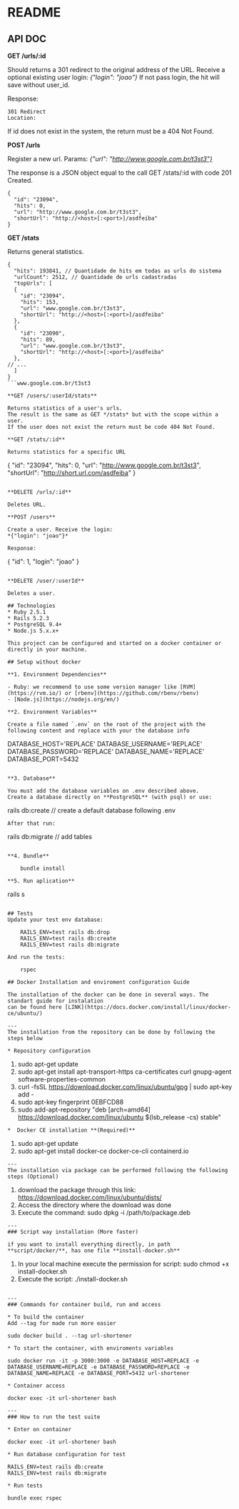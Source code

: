 # README

## API DOC

**GET /urls/:id**

Should returns a 301 redirect to the original address of the URL.
Receive a optional existing user login:
*{"login": "joao"}*
If not pass login, the hit will save without user_id.

Response:
```
301 Redirect
Location:
```
If id does not exist in the system, the return must be a 404 Not Found.

**POST /urls**

Register a new url.
Params:
*{"url": "http://www.google.com.br/t3st3"}*

The response is a JSON object equal to the call GET /stats/:id with code 201 Created.
```
{
  "id": "23094",
  "hits": 0,
  "url": "http://www.google.com.br/t3st3",
  "shortUrl": "http://<host>[:<port>]/asdfeiba"
}
```

**GET /stats**

Returns general statistics.
```
{
  "hits": 193841, // Quantidade de hits em todas as urls do sistema
  "urlCount": 2512, // Quantidade de urls cadastradas
  "topUrls": [
  {
    "id": "23094",
    "hits": 153,
    "url": "www.google.com.br/t3st3",
    "shortUrl": "http://<host>[:<port>]/asdfeiba"
  },
  {
    "id": "23090",
    "hits": 89,
    "url": "www.google.com.br/t3st3",
    "shortUrl": "http://<host>[:<port>]/asdfeiba"
  },
// ...
  ]
}
```www.google.com.br/t3st3

**GET /users/:userId/stats**

Returns statistics of a user's urls.
The result is the same as GET */stats* but with the scope within a user.
If the user does not exist the return must be code 404 Not Found.

**GET /stats/:id**

Returns statistics for a specific URL
```
{
  "id": "23094",
  "hits": 0,
  "url": "http://www.google.com.br/t3st3",
  "shortUrl": "http://short.url.com/asdfeiba"
}
```

**DELETE /urls/:id**

Deletes URL.

**POST /users**

Create a user. Receive the login:
*{"login": "joao"}*

Response:
```
{
  "id": 1,
  "login": "joao"
}
```

**DELETE /user/:userId**

Deletes a user.

## Technologies
* Ruby 2.5.1
* Rails 5.2.3
* PostgreSQL 9.4+
* Node.js 5.x.x+

This project can be configured and started on a docker container or directly in your machine.

## Setup without docker

**1. Environment Dependencies**

- Ruby: we recommend to use some version manager like [RVM](https://rvm.io/) or [rbenv](https://github.com/rbenv/rbenv) 
- [Node.js](https://nodejs.org/en/)

**2. Environment Variables**

Create a file named `.env` on the root of the project with the following content and replace with your the database info

```
DATABASE_HOST='REPLACE'
DATABASE_USERNAME='REPLACE'
DATABASE_PASSWORD='REPLACE'
DATABASE_NAME='REPLACE'
DATABASE_PORT=5432
```

**3. Database**

You must add the database variables on .env described above.
Create a database directly on **PostgreSQL** (with psql) or use:
```
  rails db:create // create a default database following .env
```
After that run:

```
  rails db:migrate // add tables
```

**4. Bundle**

	bundle install
	
**5. Run aplication**
```
  rails s
```
	
## Tests
Update your test env database:
	
	RAILS_ENV=test rails db:drop
	RAILS_ENV=test rails db:create
	RAILS_ENV=test rails db:migrate
	
And run the tests:

	rspec

## Docker Installation and enviroment configuration Guide

The installation of the docker can be done in several ways. The standart guide for instalation 
can be found here [LINK](https://docs.docker.com/install/linux/docker-ce/ubuntu/)

---
The installation from the repository can be done by following the steps below

* Repository configuration
```
1. sudo apt-get update
2. sudo apt-get install apt-transport-https ca-certificates curl gnupg-agent software-properties-common
3. curl -fsSL https://download.docker.com/linux/ubuntu/gpg | sudo apt-key add -
4. sudo apt-key fingerprint 0EBFCD88
5. sudo add-apt-repository 
   "deb [arch=amd64] https://download.docker.com/linux/ubuntu 
   $(lsb_release -cs) 
   stable"
```
*  Docker CE installation **(Required)**
```
1. sudo apt-get update
2. sudo apt-get install docker-ce docker-ce-cli containerd.io 
```
---
The installation via package can be performed following the following steps (Optional)

```
1. download the package through this link:  https://download.docker.com/linux/ubuntu/dists/
2. Access the directory where the download was done
3. Execute the command: sudo dpkg -i /path/to/package.deb
```
---
### Script way installation (More faster)

if you want to install everything directly, in path  **script/docker/**, has one file **install-docker.sh**

```
1. In your local machine execute the permission for script: sudo chmod +x install-docker.sh
2. Execute the script: ./install-docker.sh
```

---
### Commands for container build, run and access

* To build the container
Add --tag for made run more easier
```
    sudo docker build . --tag url-shortener
```
* To start the container, with enviroments variables
```
    sudo docker run -it -p 3000:3000 -e DATABASE_HOST=REPLACE -e DATABASE_USERNAME=REPLACE -e DATABASE_PASSWORD=REPLACE -e DATABASE_NAME=REPLACE -e DATABASE_PORT=5432 url-shortener
```
* Container access
```
    docker exec -it url-shortener bash
```
---
### How to run the test suite

* Enter on container
```
    docker exec -it url-shortener bash
```
* Run database configuration for test
```
    RAILS_ENV=test rails db:create
    RAILS_ENV=test rails db:migrate
```
* Run tests
```
    bundle exec rspec
```
